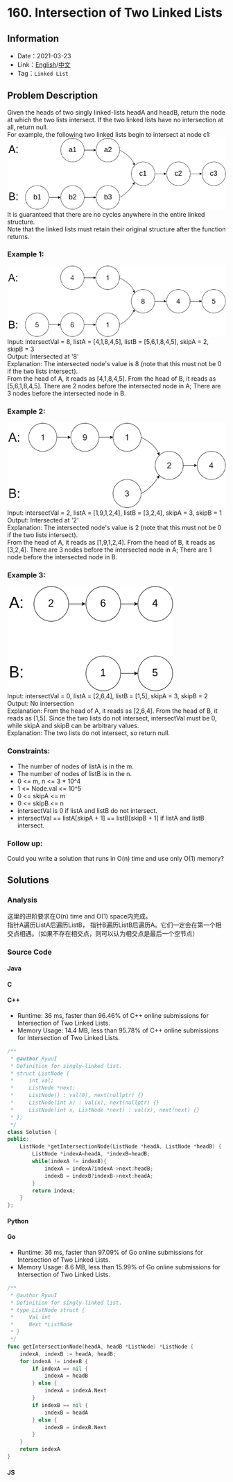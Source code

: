 # 160. Intersection of Two Linked Lists
## Information
* Date：2021-03-23
* Link：[English](https://leetcode.com/problems/intersection-of-two-linked-lists/)/[中文](https://leetcode-cn.com/problems/intersection-of-two-linked-lists/)
* Tag：`Linked List`

## Problem Description
Given the heads of two singly linked-lists headA and headB, return the node at which the two lists intersect. If the two linked lists have no intersection at all, return null.   
For example, the following two linked lists begin to intersect at node c1:   
![Image text](https://raw.githubusercontent.com/Ryuui-tkb/LeetCode/master/img/160_statement.png)   
It is guaranteed that there are no cycles anywhere in the entire linked structure.   
Note that the linked lists must retain their original structure after the function returns.
### Example 1:
![Image text](https://raw.githubusercontent.com/Ryuui-tkb/LeetCode/master/img/160_ex1.png)   
Input: intersectVal = 8, listA = [4,1,8,4,5], listB = [5,6,1,8,4,5], skipA = 2, skipB = 3   
Output: Intersected at '8'   
Explanation: The intersected node's value is 8 (note that this must not be 0 if the two lists intersect).   
From the head of A, it reads as [4,1,8,4,5]. From the head of B, it reads as [5,6,1,8,4,5]. There are 2 nodes before the intersected node in A; There are 3 nodes before the intersected node in B.
### Example 2:
![Image text](https://raw.githubusercontent.com/Ryuui-tkb/LeetCode/master/img/160_ex2.png)   
Input: intersectVal = 2, listA = [1,9,1,2,4], listB = [3,2,4], skipA = 3, skipB = 1   
Output: Intersected at '2'   
Explanation: The intersected node's value is 2 (note that this must not be 0 if the two lists intersect).   
From the head of A, it reads as [1,9,1,2,4]. From the head of B, it reads as [3,2,4]. There are 3 nodes before the intersected node in A; There are 1 node before the intersected node in B.
### Example 3:
![Image text](https://raw.githubusercontent.com/Ryuui-tkb/LeetCode/master/img/160_ex3.png)   
Input: intersectVal = 0, listA = [2,6,4], listB = [1,5], skipA = 3, skipB = 2   
Output: No intersection   
Explanation: From the head of A, it reads as [2,6,4]. From the head of B, it reads as [1,5]. Since the two lists do not intersect, intersectVal must be 0, while skipA and skipB can be arbitrary values.   
Explanation: The two lists do not intersect, so return null. 
### Constraints:
* The number of nodes of listA is in the m.
* The number of nodes of listB is in the n.
* 0 <= m, n <= 3 * 10^4
* 1 <= Node.val <= 10^5
* 0 <= skipA <= m
* 0 <= skipB <= n
* intersectVal is 0 if listA and listB do not intersect.
* intersectVal == listA[skipA + 1] == listB[skipB + 1] if listA and listB intersect.
### Follow up:
Could you write a solution that runs in O(n) time and use only O(1) memory?
## Solutions
### Analysis
这里的进阶要求在O(n) time and O(1) space内完成。   
指针A遍历ListA后遍历ListB， 指针B遍历ListB后遍历A。它们一定会在第一个相交点相遇。（如果不存在相交点，则可以认为相交点是最后一个空节点）
### Source Code
#### Java
#### C
#### C++
* Runtime: 36 ms, faster than 96.46% of C++ online submissions for Intersection of Two Linked Lists.
* Memory Usage: 14.4 MB, less than 95.78% of C++ online submissions for Intersection of Two Linked Lists.
```cpp
/**
 * @author RyuuI
 * Definition for singly-linked list.
 * struct ListNode {
 *     int val;
 *     ListNode *next;
 *     ListNode() : val(0), next(nullptr) {}
 *     ListNode(int x) : val(x), next(nullptr) {}
 *     ListNode(int x, ListNode *next) : val(x), next(next) {}
 * };
 */
class Solution {
public:
    ListNode *getIntersectionNode(ListNode *headA, ListNode *headB) {
        ListNode *indexA=headA, *indexB=headB;
        while(indexA != indexB){
            indexA = indexA?indexA->next:headB;
            indexB = indexB?indexB->next:headA;
        }
        return indexA;
    }
};
```
#### Python
#### Go
* Runtime: 36 ms, faster than 97.09% of Go online submissions for Intersection of Two Linked Lists.
* Memory Usage: 8.6 MB, less than 15.99% of Go online submissions for Intersection of Two Linked Lists.
```go
/**
 * @author RyuuI
 * Definition for singly-linked list.
 * type ListNode struct {
 *     Val int
 *     Next *ListNode
 * }
 */
func getIntersectionNode(headA, headB *ListNode) *ListNode {
    indexA, indexB := headA, headB;
    for indexA != indexB {
        if indexA == nil {
            indexA = headB
        } else {
            indexA = indexA.Next
        }
        if indexB == nil {
            indexB = headA
        } else {
            indexB = indexB.Next
        }
    }
    return indexA
}
```
#### JS

